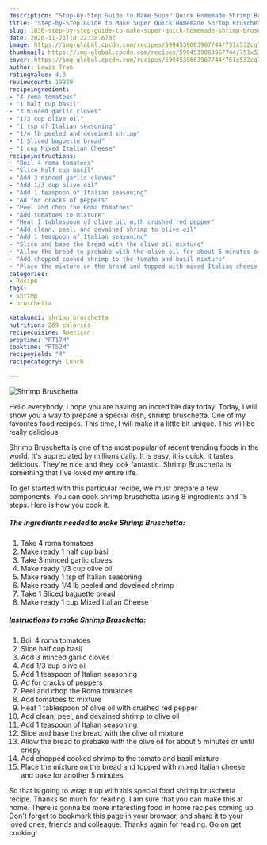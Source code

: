 ```yaml
---
description: "Step-by-Step Guide to Make Super Quick Homemade Shrimp Bruschetta"
title: "Step-by-Step Guide to Make Super Quick Homemade Shrimp Bruschetta"
slug: 1830-step-by-step-guide-to-make-super-quick-homemade-shrimp-bruschetta
date: 2020-11-21T10:22:38.670Z
image: https://img-global.cpcdn.com/recipes/5994539063967744/751x532cq70/shrimp-bruschetta-recipe-main-photo.jpg
thumbnail: https://img-global.cpcdn.com/recipes/5994539063967744/751x532cq70/shrimp-bruschetta-recipe-main-photo.jpg
cover: https://img-global.cpcdn.com/recipes/5994539063967744/751x532cq70/shrimp-bruschetta-recipe-main-photo.jpg
author: Lewis Tran
ratingvalue: 4.3
reviewcount: 19929
recipeingredient:
- "4 roma tomatoes"
- "1 half cup basil"
- "3 minced garlic cloves"
- "1/3 cup olive oil"
- "1 tsp of Italian seasoning"
- "1/4 lb peeled and deveined shrimp"
- "1 Sliced baguette bread"
- "1 cup Mixed Italian Cheese"
recipeinstructions:
- "Boil 4 roma tomatoes"
- "Slice half cup basil"
- "Add 3 minced garlic cloves"
- "Add 1/3 cup olive oil"
- "Add 1 teaspoon of Italian seasoning"
- "Ad for cracks of peppers"
- "Peel and chop the Roma tomatoes"
- "Add tomatoes to mixture"
- "Heat 1 tablespoon of olive oil with crushed red pepper"
- "Add clean, peel, and devained shrimp to olive oil"
- "Add 1 teaspoon of Italian seasoning"
- "Slice and base the bread with the olive oil mixture"
- "Allow the bread to prebake with the olive oil for about 5 minutes or until crispy"
- "Add chopped cooked shrimp to the tomato and basil mixture"
- "Place the mixture on the bread and topped with mixed Italian cheese and bake for another 5 minutes"
categories:
- Recipe
tags:
- shrimp
- bruschetta

katakunci: shrimp bruschetta 
nutrition: 269 calories
recipecuisine: American
preptime: "PT17M"
cooktime: "PT52M"
recipeyield: "4"
recipecategory: Lunch

---
```



![Shrimp Bruschetta](https://img-global.cpcdn.com/recipes/5994539063967744/751x532cq70/shrimp-bruschetta-recipe-main-photo.jpg)

Hello everybody, I hope you are having an incredible day today. Today, I will show you a way to prepare a special dish, shrimp bruschetta. One of my favorites food recipes. This time, I will make it a little bit unique. This will be really delicious.

Shrimp Bruschetta is one of the most popular of recent trending foods in the world. It's appreciated by millions daily. It is easy, it is quick, it tastes delicious. They're nice and they look fantastic. Shrimp Bruschetta is something that I've loved my entire life.




To get started with this particular recipe, we must prepare a few components. You can cook shrimp bruschetta using 8 ingredients and 15 steps. Here is how you cook it.

<!--inarticleads1-->

##### The ingredients needed to make Shrimp Bruschetta:

1. Take 4 roma tomatoes
1. Make ready 1 half cup basil
1. Take 3 minced garlic cloves
1. Make ready 1/3 cup olive oil
1. Make ready 1 tsp of Italian seasoning
1. Make ready 1/4 lb peeled and deveined shrimp
1. Take 1 Sliced baguette bread
1. Make ready 1 cup Mixed Italian Cheese




<!--inarticleads2-->

##### Instructions to make Shrimp Bruschetta:

1. Boil 4 roma tomatoes
1. Slice half cup basil
1. Add 3 minced garlic cloves
1. Add 1/3 cup olive oil
1. Add 1 teaspoon of Italian seasoning
1. Ad for cracks of peppers
1. Peel and chop the Roma tomatoes
1. Add tomatoes to mixture
1. Heat 1 tablespoon of olive oil with crushed red pepper
1. Add clean, peel, and devained shrimp to olive oil
1. Add 1 teaspoon of Italian seasoning
1. Slice and base the bread with the olive oil mixture
1. Allow the bread to prebake with the olive oil for about 5 minutes or until crispy
1. Add chopped cooked shrimp to the tomato and basil mixture
1. Place the mixture on the bread and topped with mixed Italian cheese and bake for another 5 minutes




So that is going to wrap it up with this special food shrimp bruschetta recipe. Thanks so much for reading. I am sure that you can make this at home. There is gonna be more interesting food in home recipes coming up. Don't forget to bookmark this page in your browser, and share it to your loved ones, friends and colleague. Thanks again for reading. Go on get cooking!
